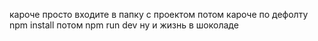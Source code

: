 кароче просто входите в папку с проектом 
потом кароче по дефолту 
npm install
потом npm run dev
ну и жизнь в шоколаде 